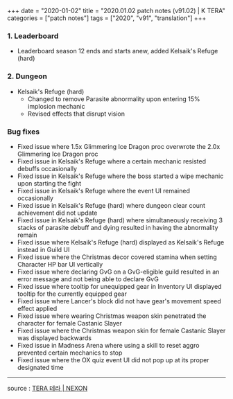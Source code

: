 +++
date = "2020-01-02"
title = "2020.01.02 patch notes (v91.02) | K TERA"
categories = ["patch notes"]
tags = ["2020", "v91", "translation"]
+++

### 1. Leaderboard
- Leaderboard season 12 ends and starts anew, added Kelsaik's Refuge (hard)

### 2. Dungeon
- Kelsaik's Refuge (hard)
  - Changed to remove Parasite abnormality upon entering 15% implosion mechanic
  - Revised effects that disrupt vision

### Bug fixes
- Fixed issue where 1.5x Glimmering Ice Dragon proc overwrote the 2.0x Glimmering Ice Dragon proc
- Fixed issue in Kelsaik's Refuge where a certain mechanic resisted debuffs occasionally
- Fixed issue in Kelsaik's Refuge where the boss started a wipe mechanic upon starting the fight
- Fixed issue in Kelsaik's Refuge where the event UI remained occasionally
- Fixed issue in Kelsaik's Refuge (hard) where dungeon clear count achievement did not update
- Fixed issue in Kelsaik's Refuge (hard) where simultaneously receiving 3 stacks of parasite debuff and dying resulted in having the abnormality remain
- Fixed issue where Kelsaik's Refuge (hard) displayed as Kelsaik's Refuge instead in Guild UI
- Fixed issue where the Christmas decor covered stamina when setting Character HP bar UI vertically
- Fixed issue where declaring GvG on a GvG-eligible guild resulted in an error message and not being able to declare GvG
- Fixed issue where tooltip for unequipped gear in Inventory UI displayed tooltip for the currently equipped gear
- Fixed issue where Lancer's block did not have gear's movement speed effect applied
- Fixed issue where wearing Christmas weapon skin penetrated the character for female Castanic Slayer
- Fixed issue where the Christmas weapon skin for female Castanic Slayer was displayed backwards
- Fixed issue in Madness Arena where using a skill to reset aggro prevented certain mechanics to stop
- Fixed issue where the OX quiz event UI did not pop up at its proper designated time

----

source : [TERA 테라 | NEXON](http://tera.nexon.com/news/update/view.aspx?n4articlesn=423)
